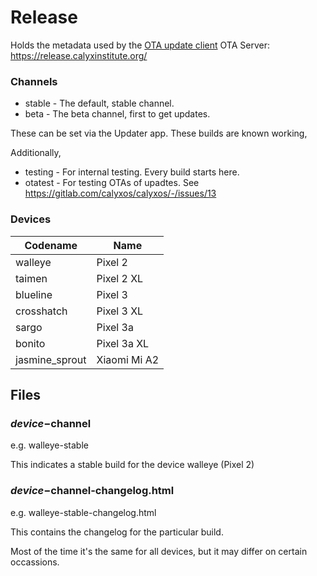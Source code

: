 # Release

Holds the metadata used by the [OTA update client](https://gitlab.com/calyxos/platform_packages_apps_updater)
OTA Server: https://release.calyxinstitute.org/

### Channels
* stable - The default, stable channel.
* beta - The beta channel, first to get updates.

These can be set via the Updater app. These builds are known working, 

Additionally,
* testing - For internal testing. Every build starts here.
* otatest - For testing OTAs of upadtes. See https://gitlab.com/calyxos/calyxos/-/issues/13

### Devices
| Codename | Name |
| -------- | ---- |
| walleye | Pixel 2 |
| taimen | Pixel 2 XL |
| blueline | Pixel 3 |
| crosshatch | Pixel 3 XL |
| sargo | Pixel 3a |
| bonito | Pixel 3a XL |
| jasmine_sprout | Xiaomi Mi A2 |

## Files

### $device-$channel
e.g. walleye-stable

This indicates a stable build for the device walleye (Pixel 2)

### $device-$channel-changelog.html
e.g. walleye-stable-changelog.html

This contains the changelog for the particular build.

Most of the time it's the same for all devices, but it may differ on certain occassions.
